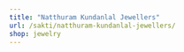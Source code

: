 ```yaml
---
title: "Natthuram Kundanlal Jewellers"
url: /sakti/natthuram-kundanlal-jewellers/
shop: jewelry
---
```

